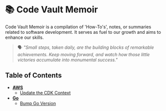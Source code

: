 # 📚 Code Vault Memoir

Code Vault Memoir is a compilation of 'How-To's', notes, or summaries related to software development. It serves as fuel to our growth and aims to enhance our skills.

> 🗣️ *"Small steps, taken daily, are the building blocks of remarkable achievements. Keep moving forward, and watch how those little victories accumulate into monumental success."*

## Table of Contents
* [**AWS**](aws/)
  * [Update the CDK Context](aws/update-cdk-context.md)
* [**Go**](go/)
  * [Bump Go Version](go/bump-go-version.md)